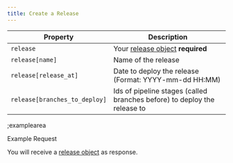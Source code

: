 ```yaml
---
title: Create a Release
---
```


| Property | Description |
|---|---|
| `release` | Your [release object](#core-resources/releases/object) **required** |
| `release[name]` | Name of the release |
| `release[release_at]` | Date to deploy the release (Format: YYYY-mm-dd HH:MM) |
| `release[branches_to_deploy]` | Ids of pipeline stages (called branches before) to deploy the release to  |

;examplearea

Example Request

<RequestExample url="https://mapi.storyblok.com/v1/spaces/656/releases/" httpMethod="POST" :requestObject='{"release":{
  "name":"Summer Special",
  "release_at":"2025-01-01 01:01",
  "banches_to_deploy":[123, 456]
}}'></RequestExample>

You will receive a [release object](#core-resources/release/object) as response.
